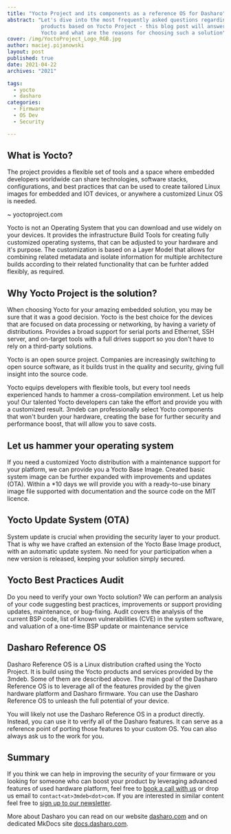 ```yaml
---
title: "Yocto Project and its components as a reference OS for Dasharo"
abstract: "Let's dive into the most frequently asked questions regarding Dasharo
           products based on Yocto Project - this blog post will answer what is
           Yocto and what are the reasons for choosing such a solution"
cover: /img/YoctoProject_Logo_RGB.jpg
author: maciej.pijanowski
layout: post
published: true
date: 2021-04-22
archives: "2021"

tags:
  - yocto
  - dasharo
categories:
  - Firmware
  - OS Dev
  - Security

---
```


## What is Yocto?

The project provides a flexible set of tools and a space where embedded
developers worldwide can share technologies, software stacks, configurations,
and best practices that can be used to create tailored Linux images for embedded
and IOT devices, or anywhere a customized Linux OS is needed.  

~ yoctoproject.com

Yocto is not an Operating System that you can download and use widely on your
devices. It provides the infrastructure Build Tools for creating fully
customized operating systems, that can be adjusted to your hardware and it's
purpose. The customization is based on a Layer Model that allows for combining
related metadata and isolate information for multiple architecture builds
according to their related functionality that can be furhter added flexibly, as
required. 

## Why Yocto Project is the solution?

When choosing Yocto for your amazing embedded solution, you may be sure that it
was a good decision. Yocto is the best choice for the devices that are focused
on data processing or networking, by having a variety of distributions. Provides
a broad support for serial ports and Ethernet, SSH server, and on-target tools
with a full drives support so you don't have to rely on a third-party solutions.

Yocto is an open source project. Companies are increasingly switching to open
source software, as it builds trust in the quality and security, giving full
insight into the source code.

Yocto equips developers with flexible tools, but every tool needs experienced
hands to hammer a cross-compilation environment. Let us help you! Our talented
Yocto developers can take the effort and provide you with a customized result.
3mdeb can professionally select Yocto components that won't burden your
hardware, creating the base for further security and performance boost, that
will allow you to save costs.

## Let us hammer your operating system

If you need a customized Yocto distribution with a maintenance support for your
platform, we can provide you a Yocto Base Image. Created basic system image can
be further expanded with improvements and updates (OTA). Within a *10 days we
will provide you with a ready-to-use binary image file supported with
documentation and the source code on the MIT licence.

## Yocto Update System (OTA)

System update is crucial when providing the security layer to your product. That
is why we have crafted an extension of the Yocto Base Image product, with an
automatic update system. No need for your participation when a new version is
released, keeping your solution simply secured.

## Yocto Best Practices Audit

Do you need to verify your own Yocto solution? We can perform an analysis of
your code suggesting best practices, improvements or support providing updates,
maintenance, or bug-fixing. Audit covers the analysis of the current BSP code,
list of known vulnerabilities (CVE) in the system software, and valuation of a
one-time BSP update or maintenance service

## Dasharo Reference OS

Dasharo Reference OS is a Linux distribution crafted using the Yocto Project. It
is build using the Yocto products and services provided by the 3mdeb. Some of
them are described above. The main goal of the Dasharo Reference OS is to
leverage all of the features provided by the given hardware platform and Dasharo
firmware. You can use the Dasharo Reference OS to unleash the full potential of
your device.

You will likely not use the Dasharo Reference OS in a product directly. Instead,
you can use it to verify all of the Dasharo features. It can serve as a
reference point of porting those features to your custom OS. You can also always
ask us to the work for you. 

## Summary

If you think we can help in improving the security of your firmware or you
looking for someone who can boost your product by leveraging advanced features
of used hardware platform, feel free to [book a call with
us](https://calendly.com/3mdeb/consulting-remote-meeting) or drop us email to
`contact<at>3mdeb<dot>com`. If you are interested in similar content feel free
to [sign up to our newsletter](http://eepurl.com/doF8GX).

More about Dasharo you can read on our website
[dasharo.com](https://dasharo.com/) and on dedicated MkDocs site
[docs.dasharo.com](https://docs.dasharo.com/).
